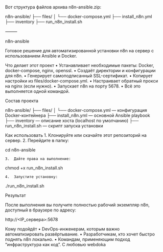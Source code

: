 Вот структура файлов архива n8n-ansible.zip:

n8n-ansible/
├── files/
│   └── docker-compose.yml
├── install_n8n.yml
├── inventory
├── run_n8n_install.sh


⸻

n8n-ansible

Готовое решение для автоматизированной установки n8n на сервер с использованием Ansible и Docker.

Что делает этот проект
	•	Устанавливает необходимые пакеты: Docker, docker-compose, nginx, openssl.
	•	Создаёт директории и конфигурации для n8n.
	•	Генерирует самоподписанный SSL-сертификат.
	•	Копирует настройки из files/docker-compose.yml.
	•	Настраивает обратный прокси на nginx (если нужно).
	•	Запускает n8n на порту 5678.
	•	Всё это выполняется одной командой.

Состав проекта

n8n-ansible/
├── files/
│   └── docker-compose.yml         — конфигурация Docker-контейнера
├── install_n8n.yml                — основной Ansible playbook
├── inventory                      — описание хоста (localhost по умолчанию)
├── run_n8n_install.sh             — скрипт запуска установки

Как использовать
	1.	Клонируйте или скачайте этот репозиторий на сервер.
	2.	Перейдите в папку:

cd n8n-ansible


	3.	Дайте права на выполнение:

chmod +x run_n8n_install.sh


	4.	Запустите установку:

./run_n8n_install.sh



Результат

После выполнения вы получите полностью рабочий экземпляр n8n, доступный в браузере по адресу:

http://<IP_сервера>:5678

Кому подойдёт
	•	DevOps-инженерам, которым важно автоматизировать развёртывание.
	•	Разработчикам, кто хочет быстро поднять n8n локально.
	•	Командам, применяющим подход “инфраструктура как код”.
 С любовью webdoka
